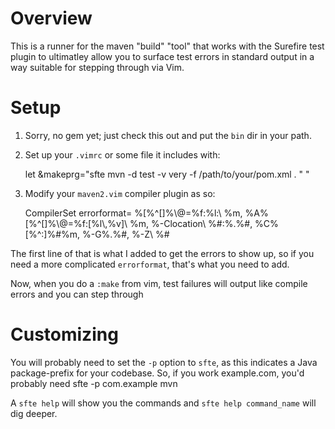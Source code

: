 # Overview

This is a runner for the maven "build" "tool" that works with the Surefire test plugin to ultimatley allow you to surface test errors in standard output in a way suitable for stepping through via Vim.

# Setup

1. Sorry, no gem yet; just check this out and put the `bin` dir in your path.
1. Set up your `.vimrc` or some file it includes with:

    let &makeprg="sfte mvn -d test -v very -f /path/to/your/pom.xml . " "
1. Modify your `maven2.vim` compiler plugin as so:

    CompilerSet errorformat=
        \%[%^[]%\\@=%f:%l:\ %m,
        \%A%[%^[]%\\@=%f:[%l\\,%v]\ %m,
        \%-Clocation\ %#:%.%#,
        \%C%[%^:]%#%m,
        \%-G%.%#,
        \%-Z\ %#

The first line of that is what I added to get the errors to show up, so if you need a more complicated `errorformat`, that's what you need to add.

Now, when you do a `:make` from vim, test failures will output like compile errors and you can step through

# Customizing

You will probably need to set the `-p` option to `sfte`, as this indicates a Java package-prefix for your codebase.  So, if you work example.com, you'd probably need
    sfte -p com.example mvn

A `sfte help` will show you the commands and `sfte help command_name` will dig deeper.



